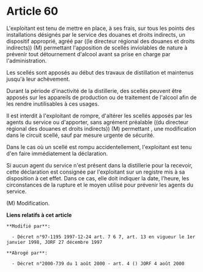# Article 60

L'exploitant est tenu de mettre en place, à ses frais, sur tous les points des installations désignés par le service des
douanes et droits indirects, un dispositif approprié, agréé par ((le directeur régional des douanes et droits indirects)) (M)
permettant l'apposition de scellés inviolables de nature à prévenir tout détournement d'alcool avant sa prise en charge par
l'administration.

Les scellés sont apposés au début des travaux de distillation et maintenus jusqu'à leur achèvement.

Durant la période d'inactivité de la distillerie, des scellés peuvent être apposés sur les appareils de production ou de
traitement de l'alcool afin de les rendre inutilisables à ces usages.

Il est interdit à l'exploitant de rompre, d'altérer les scellés apposés par les agents du service ou d'apporter, sans
agrément préalable ((du directeur régional des douanes et droits indirects)) (M) permettant , une modification dans le
circuit scellé, sauf par mesure urgente de sécurité.

Dans le cas où un scellé est rompu accidentellement, l'exploitant est tenu d'en faire immédiatement la déclaration.

Si aucun agent du service n'est présent dans la distillerie pour la recevoir, cette déclaration est consignée par
l'exploitant sur un registre mis à sa disposition à cet effet. Dans ce cas, elle doit indiquer la date, l'heure, les
circonstances de la rupture et le moyen utilisé pour prévenir les agents du service.

(M) Modification.

**Liens relatifs à cet article**

	**Modifié par**:

	  - Décret n°97-1195 1997-12-24 art. 7 6 7, art. 13 en vigueur le 1er janvier 1998, JORF 27 décembre 1997

	**Abrogé par**:

	  - Décret n°2000-739 du 1 août 2000 - art. 4 () JORF 4 août 2000
